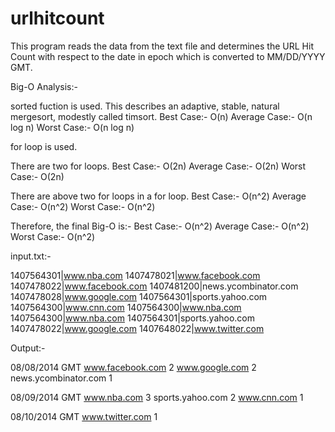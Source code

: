 # urlhitcount
This program reads the data from the text file and determines the URL Hit Count with respect to the date in epoch which is converted to MM/DD/YYYY GMT.

Big-O Analysis:-

sorted fuction is used. This describes an adaptive, stable, natural mergesort, modestly called
timsort.
Best Case:- O(n)
Average Case:- O(n log n)
Worst Case:- O(n log n)

for loop is used.

There are two for loops.
Best Case:- O(2n)
Average Case:- O(2n)
Worst Case:- O(2n)

There are above two for loops in a for loop.
Best Case:- O(n^2)
Average Case:- O(n^2)
Worst Case:- O(n^2)

Therefore, the final Big-O is:-
Best Case:- O(n^2)
Average Case:- O(n^2)
Worst Case:- O(n^2)

input.txt:-

1407564301|www.nba.com
1407478021|www.facebook.com
1407478022|www.facebook.com
1407481200|news.ycombinator.com
1407478028|www.google.com
1407564301|sports.yahoo.com 
1407564300|www.cnn.com
1407564300|www.nba.com
1407564300|www.nba.com
1407564301|sports.yahoo.com
1407478022|www.google.com
1407648022|www.twitter.com

Output:-

08/08/2014 GMT
www.facebook.com 2
www.google.com 2
news.ycombinator.com 1


08/09/2014 GMT
www.nba.com 3
sports.yahoo.com 2
www.cnn.com 1


08/10/2014 GMT
www.twitter.com 1
